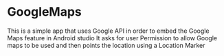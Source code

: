 # GoogleMaps
This is a simple app that uses Google API in order to embed the Google Maps feature in Android studio
It asks for user Permission to allow Google maps to be used and then points the location using a Location Marker
